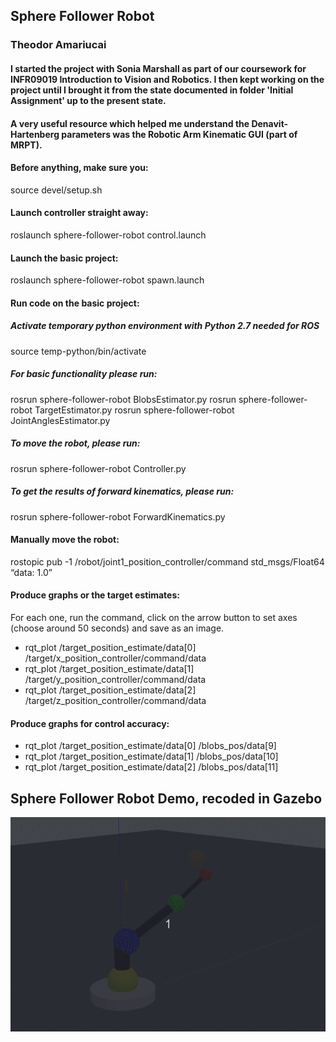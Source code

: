 ## Sphere Follower Robot
### Theodor Amariucai
#### I started the project with Sonia Marshall as part of our coursework for INFR09019 Introduction to Vision and Robotics. I then kept working on the project until I brought it from the state documented in folder 'Initial Assignment' up to the present state.
#### A very useful resource which helped me understand the Denavit-Hartenberg parameters was the Robotic Arm Kinematic GUI (part of MRPT).

#### Before anything, make sure you:
source devel/setup.sh

#### Launch controller straight away:
roslaunch sphere-follower-robot control.launch

#### Launch the basic project:
roslaunch sphere-follower-robot spawn.launch

#### Run code on the basic project:
##### Activate temporary python environment with Python 2.7 needed for ROS
source temp-python/bin/activate
##### For basic functionality please run:
rosrun sphere-follower-robot BlobsEstimator.py
rosrun sphere-follower-robot TargetEstimator.py
rosrun sphere-follower-robot JointAnglesEstimator.py 
##### To move the robot, please run:
rosrun sphere-follower-robot Controller.py
##### To get the results of forward kinematics, please run:
rosrun sphere-follower-robot ForwardKinematics.py 

#### Manually move the robot:
rostopic pub -1 /robot/joint1_position_controller/command std_msgs/Float64 “data: 1.0”

#### Produce graphs or the target estimates:
For each one, run the command, click on the arrow button to set axes (choose around 50 seconds) and save as an image.
- rqt_plot /target_position_estimate/data[0] /target/x_position_controller/command/data
- rqt_plot /target_position_estimate/data[1] /target/y_position_controller/command/data
- rqt_plot /target_position_estimate/data[2] /target/z_position_controller/command/data

#### Produce graphs for control accuracy:
- rqt_plot /target_position_estimate/data[0] /blobs_pos/data[9]
- rqt_plot /target_position_estimate/data[1] /blobs_pos/data[10]
- rqt_plot /target_position_estimate/data[2] /blobs_pos/data[11]

## Sphere Follower Robot Demo, recoded in Gazebo
![Sphere Follower Robot Demo](demo/demo.gif)

